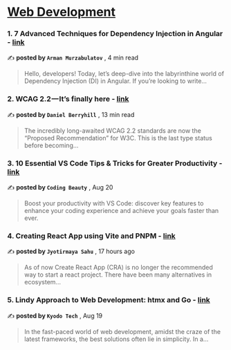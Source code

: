 
<h1><a href=https://medium.com/tag/web-development/recommended target="_blank" rel="noopener noreferrer">Web Development</a></h1>
<h3>1. 7 Advanced Techniques for Dependency Injection in Angular - <a href=https://medium.com/itnext/7-advanced-techniques-for-dependency-injection-in-angular-c4f96c3c8dd8?source=tag_recommended_feed---------0-84----------web_development----------e6c19866_4fb4_4fc6_baa1_e8d0cc8d512f------- target="_blank" rel="noopener noreferrer">link</a></h3>

✍️ **posted by `Arman Murzabulatov`** <date> , 4 min read</date>

<blockquote>Hello, developers! Today, let’s deep-dive into the labyrinthine world of Dependency Injection (DI) in Angular. If you’re looking to write…</blockquote>

<h3>2. WCAG 2.2 — It’s finally here - <a href=https://medium.com/user-experience-design-1/wcag-2-2-its-finally-here-cd07862a192f?source=tag_recommended_feed---------1-107----------web_development----------e6c19866_4fb4_4fc6_baa1_e8d0cc8d512f------- target="_blank" rel="noopener noreferrer">link</a></h3>

✍️ **posted by `Daniel Berryhill`** <date> , 13 min read</date>

<blockquote>The incredibly long-awaited WCAG 2.2 standards are now the “Proposed Recommendation” for W3C. This is the last type status before becoming…</blockquote>

<h3>3. 10 Essential VS Code Tips & Tricks for Greater Productivity - <a href=https://medium.com/dev-genius/vscode-tips-tricks-98c6e2258626?source=tag_recommended_feed---------2-85----------web_development----------e6c19866_4fb4_4fc6_baa1_e8d0cc8d512f------- target="_blank" rel="noopener noreferrer">link</a></h3>

✍️ **posted by `Coding Beauty`** <date> , Aug 20</date>

<blockquote>Boost your productivity with VS Code: discover key features to enhance your coding experience and achieve your goals faster than ever.</blockquote>

<h3>4. Creating React App using Vite and PNPM - <a href=https://medium.com/@sahu.jyotirmaya26/creating-react-app-using-vite-and-pnpm-746bb0f9a0c2?source=tag_recommended_feed---------3-84----------web_development----------e6c19866_4fb4_4fc6_baa1_e8d0cc8d512f------- target="_blank" rel="noopener noreferrer">link</a></h3>

✍️ **posted by `Jyotirmaya Sahu`** <date> , 17 hours ago</date>

<blockquote>As of now Create React App (CRA) is no longer the recommended way to start a react project. There have been many alternatives in ecosystem…</blockquote>

<h3>5. Lindy Approach to Web Development: htmx and Go - <a href=https://medium.com/@kyodo-tech/lindy-approach-to-web-development-htmx-and-go-809bdfdf2279?source=tag_recommended_feed---------4-107----------web_development----------e6c19866_4fb4_4fc6_baa1_e8d0cc8d512f------- target="_blank" rel="noopener noreferrer">link</a></h3>

✍️ **posted by `Kyodo Tech`** <date> , Aug 19</date>

<blockquote>In the fast-paced world of web development, amidst the craze of the latest frameworks, the best solutions often lie in simplicity. In a…</blockquote>


